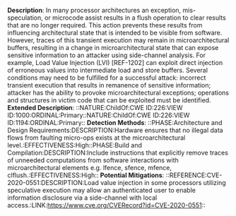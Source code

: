 **Description**: In many processor architectures an exception, mis-speculation, or microcode assist results in a flush operation to clear results that are no longer required. This action prevents these results from influencing architectural state that is intended to be visible from software. However, traces of this transient execution may remain in microarchitectural buffers, resulting in a change in microarchitectural state that can expose sensitive information to an attacker using side-channel analysis. For example, Load Value Injection (LVI) [REF-1202] can exploit direct injection of erroneous values into intermediate load and store buffers. Several conditions may need to be fulfilled for a successful attack: incorrect transient execution that results in remanence of sensitive information; attacker has the ability to provoke microarchitectural exceptions; operations and structures in victim code that can be exploited must be identified.
**Extended Description**: ::NATURE:ChildOf:CWE ID:226:VIEW ID:1000:ORDINAL:Primary::NATURE:ChildOf:CWE ID:226:VIEW ID:1194:ORDINAL:Primary::
**Detection Methods**: ::PHASE:Architecture and Design Requirements:DESCRIPTION:Hardware ensures that no illegal data flows from faulting micro-ops exists at the microarchitectural level.:EFFECTIVENESS:High::PHASE:Build and Compilation:DESCRIPTION:Include instructions that explicitly remove traces of unneeded computations from software interactions with microarchitectural elements e.g. lfence, sfence, mfence, clflush.:EFFECTIVENESS:High::
**Potential Mitigations**: ::REFERENCE:CVE-2020-0551:DESCRIPTION:Load value injection in some processors utilizing speculative execution may allow an authenticated user to enable information disclosure via a side-channel with local access.:LINK:https://www.cve.org/CVERecord?id=CVE-2020-0551::